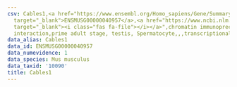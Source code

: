 ```yaml
---
csv: Cables1,<a href="https://www.ensembl.org/Homo_sapiens/Gene/Summary?db=core;g=ENSMUSG00000040957"
  target="_blank">ENSMUSG00000040957</a>,<a href="https://www.ncbi.nlm.nih.gov/pubmed/25450459"
  target="_blank"><i class="fas fa-file"></i></a>",chromatin immunoprecipitation assay,direct
  interaction,prime adult stage, testis, Spermatocyte,,,transcriptional regulation,
data_alias: Cables1
data_id: ENSMUSG00000040957
data_numevidence: 1
data_species: Mus musculus
data_taxid: '10090'
title: Cables1
---
```

